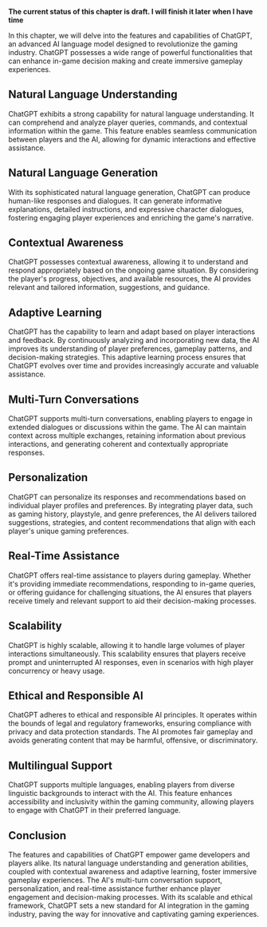 **The current status of this chapter is draft. I will finish it later when I have time**

In this chapter, we will delve into the features and capabilities of ChatGPT, an advanced AI language model designed to revolutionize the gaming industry. ChatGPT possesses a wide range of powerful functionalities that can enhance in-game decision making and create immersive gameplay experiences.

Natural Language Understanding
------------------------------

ChatGPT exhibits a strong capability for natural language understanding. It can comprehend and analyze player queries, commands, and contextual information within the game. This feature enables seamless communication between players and the AI, allowing for dynamic interactions and effective assistance.

Natural Language Generation
---------------------------

With its sophisticated natural language generation, ChatGPT can produce human-like responses and dialogues. It can generate informative explanations, detailed instructions, and expressive character dialogues, fostering engaging player experiences and enriching the game's narrative.

Contextual Awareness
--------------------

ChatGPT possesses contextual awareness, allowing it to understand and respond appropriately based on the ongoing game situation. By considering the player's progress, objectives, and available resources, the AI provides relevant and tailored information, suggestions, and guidance.

Adaptive Learning
-----------------

ChatGPT has the capability to learn and adapt based on player interactions and feedback. By continuously analyzing and incorporating new data, the AI improves its understanding of player preferences, gameplay patterns, and decision-making strategies. This adaptive learning process ensures that ChatGPT evolves over time and provides increasingly accurate and valuable assistance.

Multi-Turn Conversations
------------------------

ChatGPT supports multi-turn conversations, enabling players to engage in extended dialogues or discussions within the game. The AI can maintain context across multiple exchanges, retaining information about previous interactions, and generating coherent and contextually appropriate responses.

Personalization
---------------

ChatGPT can personalize its responses and recommendations based on individual player profiles and preferences. By integrating player data, such as gaming history, playstyle, and genre preferences, the AI delivers tailored suggestions, strategies, and content recommendations that align with each player's unique gaming preferences.

Real-Time Assistance
--------------------

ChatGPT offers real-time assistance to players during gameplay. Whether it's providing immediate recommendations, responding to in-game queries, or offering guidance for challenging situations, the AI ensures that players receive timely and relevant support to aid their decision-making processes.

Scalability
-----------

ChatGPT is highly scalable, allowing it to handle large volumes of player interactions simultaneously. This scalability ensures that players receive prompt and uninterrupted AI responses, even in scenarios with high player concurrency or heavy usage.

Ethical and Responsible AI
--------------------------

ChatGPT adheres to ethical and responsible AI principles. It operates within the bounds of legal and regulatory frameworks, ensuring compliance with privacy and data protection standards. The AI promotes fair gameplay and avoids generating content that may be harmful, offensive, or discriminatory.

Multilingual Support
--------------------

ChatGPT supports multiple languages, enabling players from diverse linguistic backgrounds to interact with the AI. This feature enhances accessibility and inclusivity within the gaming community, allowing players to engage with ChatGPT in their preferred language.

Conclusion
----------

The features and capabilities of ChatGPT empower game developers and players alike. Its natural language understanding and generation abilities, coupled with contextual awareness and adaptive learning, foster immersive gameplay experiences. The AI's multi-turn conversation support, personalization, and real-time assistance further enhance player engagement and decision-making processes. With its scalable and ethical framework, ChatGPT sets a new standard for AI integration in the gaming industry, paving the way for innovative and captivating gaming experiences.
